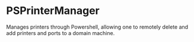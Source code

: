# PSPrinterManager
Manages printers through Powershell, allowing one to remotely delete and add printers and ports to a domain machine.
